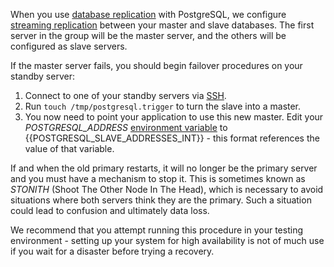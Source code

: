 <!-- post: -->


When you use [database replication](http://help.cloud66.com/database-management/database-replication) with PostgreSQL, we configure [streaming replication](http://wiki.postgresql.org/wiki/Streaming_Replication) between your master and slave databases.
The first server in the group will be the master server, and the others will be configured as slave servers.

If the master server fails, you should begin failover procedures on your standby server:

1.  Connect to one of your standby servers via [SSH](http://help.cloud66.com/managing-your-stack/ssh-to-your-server).
2.  Run `touch /tmp/postgresql.trigger` to turn the slave into a master.
3.  You now need to point your application to use this new master. Edit your _POSTGRESQL_ADDRESS_ [environment variable](http://help.cloud66.com/deployment/environment-variables) to \{\{POSTGRESQL_SLAVE_ADDRESSES_INT\}\} - this format references the value of that variable.

If and when the old primary restarts, it will no longer be the primary server and you must have a mechanism to stop it.
This is sometimes known as _STONITH_ (Shoot The Other Node In The Head), which is necessary to avoid situations where both
servers think they are the primary. Such a situation could lead to confusion and ultimately data loss.

We recommend that you attempt running this procedure in your testing environment - setting up your system for high availability
is not of much use if you wait for a disaster before trying a recovery.
